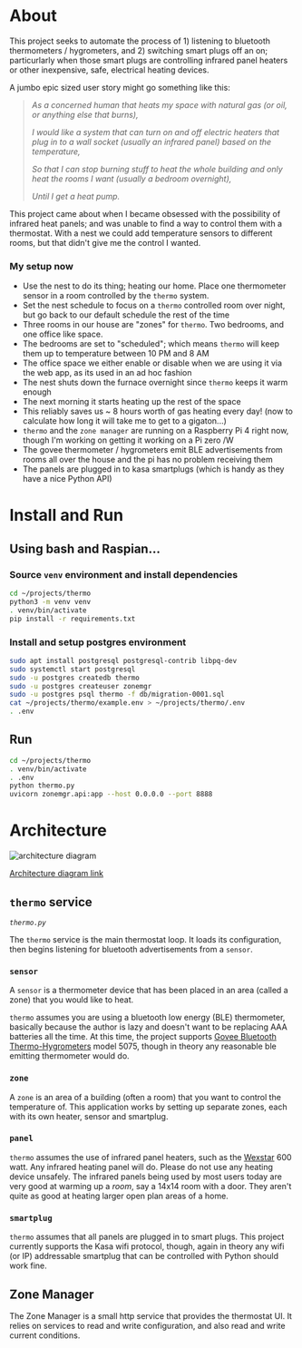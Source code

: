 # About
This project seeks to automate the process of 1) listening to bluetooth thermometers / hygrometers, and 2)
switching smart plugs off an on; particurlarly when those smart plugs are controlling infrared panel heaters
or other inexpensive, safe, electrical heating devices.

A jumbo epic sized user story might go something like this:

> *As a concerned human that heats my space with natural gas (or oil, or anything else that burns),*
> 
> *I would like a system that can turn on and off electric heaters that plug in to a wall socket (usually an infrared panel) based on the temperature,*
> 
> *So that I can stop burning stuff to heat the whole building and only heat the rooms I want (usually a bedroom overnight),*
> 
> *Until I get a heat pump.*

This project came about when I became obsessed with the possibility of infrared heat panels; and was unable to find a way to control them with a thermostat. With a nest we could add temperature sensors to different rooms, but that didn't give me the control I wanted.

### My setup now

 - Use the nest to do its thing; heating our home. Place one thermometer sensor in a room controlled by the `thermo` system.
 - Set the nest schedule to focus on a `thermo` controlled room over night, but go back to our default schedule the rest of the time
 - Three rooms in our house are "zones" for `thermo`. Two bedrooms, and one office like space.
 - The bedrooms are set to "scheduled"; which means `thermo` will keep them up to temperature between 10 PM and 8 AM
 - The office space we either enable or disable when we are using it via the web app, as its used in an ad hoc fashion
 - The nest shuts down the furnace overnight since `thermo` keeps it warm enough
 - The next morning it starts heating up the rest of the space
 - This reliably saves us ~ 8 hours worth of gas heating every day! (now to calculate how long it will take me to get to a gigaton...)
 - `thermo` and the `zone manager` are running on a Raspberry Pi 4 right now, though I'm working on getting it working on a Pi zero /W
 - The govee thermometer / hygrometers emit BLE advertisements from rooms all over the house and the pi has no problem receiving them
 - The panels are plugged in to kasa smartplugs (which is handy as they have a nice Python API)

# Install and Run

## Using bash and Raspian...

### Source `venv` environment and install dependencies
```bash
cd ~/projects/thermo
python3 -m venv venv
. venv/bin/activate
pip install -r requirements.txt
```

### Install and setup postgres environment
```bash
sudo apt install postgresql postgresql-contrib libpq-dev
sudo systemctl start postgresql
sudo -u postgres createdb thermo
sudo -u postgres createuser zonemgr
sudo -u postgres psql thermo -f db/migration-0001.sql
cat ~/projects/thermo/example.env > ~/projects/thermo/.env
. .env
```

## Run
```bash
cd ~/projects/thermo
. venv/bin/activate
. .env
python thermo.py
uvicorn zonemgr.api:app --host 0.0.0.0 --port 8888
```

# Architecture

![architecture diagram](https://drive.google.com/uc?id=1Ou8uG74sjDqD0kGYJg5DkD5vumICnveZ)


[Architecture diagram link](https://docs.google.com/drawings/d/1zKq6OufqpD5Jf-5vY8Ynvn4B3upaHokV5EIA2D_sQYk/edit?usp=sharing)

## `thermo` service

*`thermo.py`*

The `thermo` service is the main thermostat loop. It loads its configuration, then begins listening for bluetooth advertisements from a `sensor`.

### `sensor`

A `sensor` is a thermometer device that has been placed in an area (called a zone) that you would like to heat.

`thermo` assumes you are using a bluetooth low energy (BLE) thermometer, basically because the author is lazy and doesn't want to be replacing AAA batteries all the time.  At this time, the project supports [Govee Bluetooth Thermo-Hygrometers](https://ca.govee.com/collections/thermo-hydrometer/products/govee-bluetooth-thermo-hygrometer) model 5075, though in theory any reasonable ble emitting thermometer would do.  

### `zone`

A `zone` is an area of a building (often a room) that you want to control the temperature of. This application works by setting up separate zones, each with its own heater, sensor and smartplug.

### `panel`

`thermo` assumes the use of infrared panel heaters, such as the [Wexstar](https://www.wexstar.com/infrared-heaters) 600 watt. Any infrared heating panel will do. Please do not use any heating device unsafely. The infrared panels being used by most users today are very good at warming up a *room*, say a 14x14 room with a door. They aren't quite as good at heating larger open plan areas of a home.

### `smartplug`

`thermo` assumes that all panels are plugged in to smart plugs. This project currently supports the Kasa wifi protocol, though, again in theory any wifi (or IP) addressable smartplug that can be controlled with Python should work fine.

## Zone Manager

The Zone Manager is a small http service that provides the thermostat UI. It relies on services to read and write configuration, and also read and write current conditions. 
